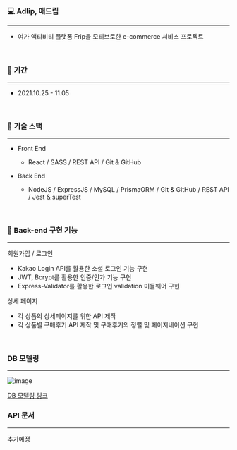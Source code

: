 ### 💻 Adlip, 애드립
---
- 여가 액티비티 플랫폼 Frip을 모티브로한 e-commerce 서비스 프로젝트
<br>

### 📆 기간
---
- 2021.10.25 - 11.05
<br>

### 📗 기술 스택
---
- Front End
    - React / SASS / REST API / Git & GitHub

- Back End
    - NodeJS / ExpressJS / MySQL / PrismaORM / Git & GitHub / REST API / Jest & superTest
<br>

### 🌈 Back-end 구현 기능
---
회원가입 / 로그인
- Kakao Login API를  활용한 소셜 로그인 기능 구현
- JWT, Bcrypt를 활용한 인증/인가 기능 구현 
- Express-Validator를 활용한 로그인 validation 미들웨어 구현

상세 페이지
- 각 상품의 상세페이지를 위한 API 제작
- 각 상품별 구매후기 API 제작 및 구매후기의 정렬 및 페이지네이션 구현

<br>

### DB 모델링
---
![image](https://user-images.githubusercontent.com/85930725/147205675-a49b27b8-d210-444b-a9b3-069424103980.png)

[DB 모델링 링크](https://dbdiagram.io/d/61621ca4940c4c4eec8d57e3)


### API 문서
---
추가예정
<br>



